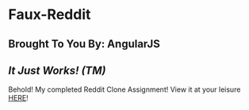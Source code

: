 # Faux-Reddit

## Brought To You By: AngularJS

## _It Just Works! (TM)_

Behold! My completed Reddit Clone Assignment! View it at your leisure [HERE](http://jlincolndennis.github.io/reddit_clone/)!
